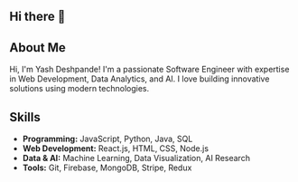 ## Hi there 👋
## About Me
Hi, I'm Yash Deshpande! I'm a passionate Software Engineer with expertise in Web Development, Data Analytics, and AI. I love building innovative solutions using modern technologies.

## Skills
- **Programming:** JavaScript, Python, Java, SQL  
- **Web Development:** React.js, HTML, CSS, Node.js  
- **Data & AI:** Machine Learning, Data Visualization, AI Research  
- **Tools:** Git, Firebase, MongoDB, Stripe, Redux  


<!--

-->
